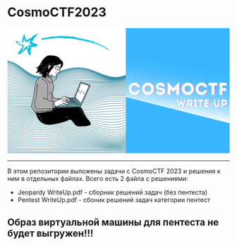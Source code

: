 # CosmoCTF2023
![Image alt](https://github.com/AskoRBINKAs/CosmoCTF2023/blob/main/kD6wluPFAVg.jpg)
____
В этом репозитории выложены задачи с CosmoCTF 2023 и решения к ним в отдельных файлах.
Всего есть 2 файла с решениями:
* Jeopardy WriteUp.pdf - сборник решений задач (без пентеста)
* Pentest WriteUp.pdf - сбоник решений задач категории пентест

## Образ виртуальной машины для пентеста не будет выгружен!!!
